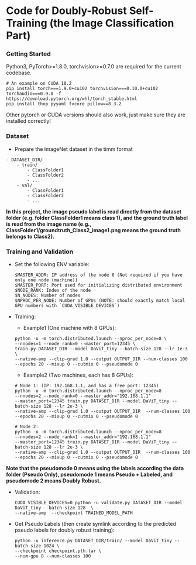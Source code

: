 # Code for Doubly-Robust Self-Training (the Image Classification Part)

### Getting Started
Python3, PyTorch>=1.8.0, torchvision>=0.7.0 are required for the current codebase.

```shell
# An example on CUDA 10.2
pip install torch===1.9.0+cu102 torchvision===0.10.0+cu102 torchaudio===0.9.0 -f https://download.pytorch.org/whl/torch_stable.html
pip install thop pyyaml fvcore pillow==8.3.2
```

Other pytorch or CUDA versions should also work, just make sure they are installed correctly!

### Dataset
- Prepare the ImageNet dataset in the timm format
```shell
- DATASET_DIR/
    - train/
        - ClassFolder1
        - ClassFolder2
        - ...
    - val/
        - ClassFolder1
        - ClassFolder2
        - ...
```  

**In this project, the image pseudo label is read directly from the dataset folder (e.g. folder ClassFolder1 means class 1), and the ground truth label is read from the image name (e.g., ClassFolder1/groundtruth_Class2_image1.png means the ground truth belongs to Class2).**

### Training and Validation
- Set the following ENV variable:
  ```
  $MASTER_ADDR: IP address of the node 0 (Not required if you have only one node (machine))
  $MASTER_PORT: Port used for initializing distributed environment
  $NODE_RANK: Index of the node
  $N_NODES: Number of nodes 
  $NPROC_PER_NODE: Number of GPUs (NOTE: should exactly match local GPU numbers with `CUDA_VISIBLE_DEVICES`)
  ```

- Training:
  - Example1 (One machine with 8 GPUs):
  ```shell
  python -u -m torch.distributed.launch --nproc_per_node=8 \
  --nnodes=1 --node_rank=0 --master_port=12345 \
  train.py DATASET_DIR --model DaViT_tiny --batch-size 128 --lr 1e-3 \
  --native-amp --clip-grad 1.0 --output OUTPUT_DIR --num-classes 100 --epochs 20 --mixup 0 --cutmix 0 --pseudomode 0
  ```

  - Example2 (Two machines, each has 8 GPUs):
  ```shell
  # Node 1: (IP: 192.168.1.1, and has a free port: 12345)
  python -u -m torch.distributed.launch --nproc_per_node=8
  --nnodes=2 --node_rank=0 --master_addr="192.168.1.1"
  --master_port=12345 train.py DATASET_DIR --model DaViT_tiny --batch-size 128 --lr 2e-3 \
  --native-amp --clip-grad 1.0 --output OUTPUT_DIR  --num-classes 100 --epochs 20 --mixup 0 --cutmix 0 --pseudomode 0

  # Node 2:
  python -u -m torch.distributed.launch --nproc_per_node=8
  --nnodes=2 --node_rank=1 --master_addr="192.168.1.1"
  --master_port=12345 train.py DATASET_DIR --model DaViT_tiny --batch-size 128 --lr 2e-3 \
  --native-amp --clip-grad 1.0 --output OUTPUT_DIR  --num-classes 100 --epochs 20 --mixup 0 --cutmix 0 --pseudomode 0
  ```

**Note that the pseudomode 0 means using the labels according the data folder (Pseudo Only), pseudomode 1 means Pseudo + Labeled, and pseudomode 2 means Doubly Robust.**


- Validation:
  ```shell
  CUDA_VISIBLE_DEVICES=0 python -u validate.py DATASET_DIR --model DaViT_tiny --batch-size 128  \
  --native-amp  --checkpoint TRAINED_MODEL_PATH
  ```

- Get Pseudo Labels (then create symlink according to the predicted pseudo labels for doubly robust training):
  ```shell
  python -u inference.py DATASET_DIR/train/ --model DaViT_tiny --batch-size 1024 \
  --checkpoint checkpoint.pth.tar \
  --num-gpu 8 --num-classes 100
  ```
